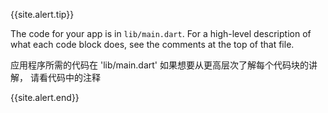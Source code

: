 {{site.alert.tip}}

  The code for your app is in `lib/main.dart`.
  For a high-level description of what each code block does, see the
  comments at the top of that file.

  应用程序所需的代码在 'lib/main.dart'
  如果想要从更高层次了解每个代码块的讲解，
  请看代码中的注释
  
{{site.alert.end}}